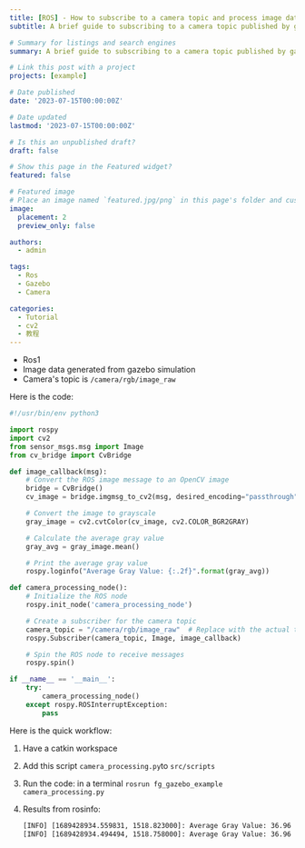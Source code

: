 ```yaml
---
title: [ROS] - How to subscribe to a camera topic and process image data using the cv2 library.
subtitle: A brief guide to subscribing to a camera topic published by gazebo in ros1 and efficiently processing image data using the powerful cv2 library.

# Summary for listings and search engines
summary: A brief guide to subscribing to a camera topic published by gazebo in ros1 and efficiently processing image data using the powerful cv2 library.

# Link this post with a project
projects: [example]

# Date published
date: '2023-07-15T00:00:00Z'

# Date updated
lastmod: '2023-07-15T00:00:00Z'

# Is this an unpublished draft?
draft: false

# Show this page in the Featured widget?
featured: false

# Featured image
# Place an image named `featured.jpg/png` in this page's folder and customize its options here.
image:
  placement: 2
  preview_only: false

authors:
  - admin

tags:
  - Ros
  - Gazebo
  - Camera

categories:
  - Tutorial
  - cv2
  - 教程
---
```


- Ros1 
- Image data generated from gazebo simulation
- Camera's topic is `/camera/rgb/image_raw`

Here is the code:

```python
#!/usr/bin/env python3

import rospy
import cv2
from sensor_msgs.msg import Image
from cv_bridge import CvBridge

def image_callback(msg):
    # Convert the ROS image message to an OpenCV image
    bridge = CvBridge()
    cv_image = bridge.imgmsg_to_cv2(msg, desired_encoding="passthrough")

    # Convert the image to grayscale
    gray_image = cv2.cvtColor(cv_image, cv2.COLOR_BGR2GRAY)

    # Calculate the average gray value
    gray_avg = gray_image.mean()

    # Print the average gray value
    rospy.loginfo("Average Gray Value: {:.2f}".format(gray_avg))

def camera_processing_node():
    # Initialize the ROS node
    rospy.init_node('camera_processing_node')

    # Create a subscriber for the camera topic
    camera_topic = "/camera/rgb/image_raw"  # Replace with the actual topic name
    rospy.Subscriber(camera_topic, Image, image_callback)

    # Spin the ROS node to receive messages
    rospy.spin()

if __name__ == '__main__':
    try:
        camera_processing_node()
    except rospy.ROSInterruptException:
        pass

```

Here is the quick workflow:

1. Have a catkin workspace 

2. Add this script `camera_processing.py`to `src/scripts`

3. Run the code: in a terminal `rosrun fg_gazebo_example camera_processing.py`

4. Results from rosinfo: 

   ```bash
   [INFO] [1689428934.559831, 1518.823000]: Average Gray Value: 36.96
   [INFO] [1689428934.494494, 1518.758000]: Average Gray Value: 36.96
   ```

   
